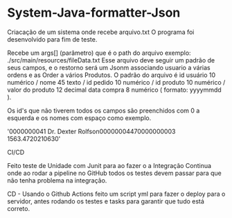 # System-Java-formatter-Json
Criacação de um sistema onde recebe arquivo.txt
O programa foi desenvolvido para fim de teste.

Recebe um args[] (parâmetro) que é o path do arquivo exemplo: ./src/main/resources/fileData.txt
Esse arquivo deve seguir um padrão de seus campos, e o restorno será um Jsonm associando usuario a várias ordens e as Order a vários Produtos.
O padrão do arquivo é id usuário 10 numérico / nome 45 texto / id pedido 10 numérico / id produto 10 numérico / valor do produto 12 decimal
data compra 8 numérico ( formato: yyyymmdd ).

Os id's que não tiverem todos os campos são preenchidos com 0 a esquerda e os nomes com espaço como exemplo. 

'0000000041                           Dr. Dexter Rolfson00000004470000000003     1563.4720210630'

CI/CD

Feito teste de Unidade com Junit para ao fazer o a Integração Continua onde ao rodar a pipeline no GitHub todos os testes devem passar para 
que não tenha problema na integração.

CD - Usando o Github Actions feito um script yml para fazer o deploy para o servidor, antes rodando os testes e 
tasks para garantir que tudo está correto.

